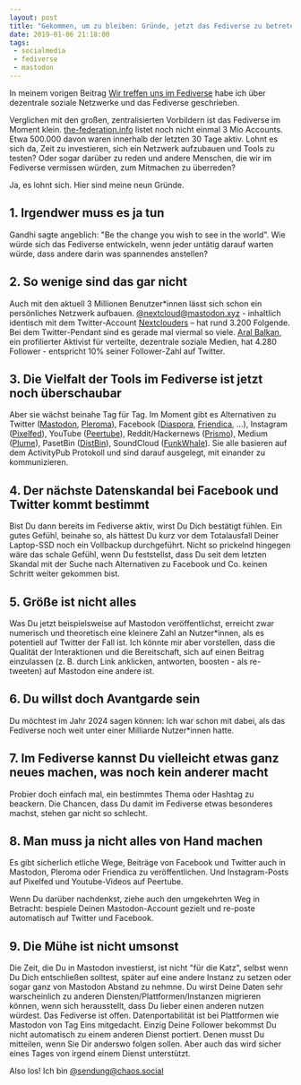 ```yaml
---
layout: post
title: "Gekommen, um zu bleiben: Gründe, jetzt das Fediverse zu betreten"
date: 2019-01-06 21:18:00
tags:
 - socialmedia
 - fediverse
 - mastodon
---
```


In meinem vorigen Beitrag [Wir treffen uns im Fediverse](https://www.sendung.de/2018-12-22/wir-treffen-uns-im-fediverse/) habe ich über dezentrale soziale Netzwerke und das Fediverse geschrieben.

Verglichen mit den großen, zentralisierten Vorbildern ist das Fediverse im Moment klein. [the-federation.info](https://the-federation.info/) listet noch nicht einmal 3 Mio Accounts. Etwa 500.000 davon waren innerhalb der letzten 30 Tage aktiv. Lohnt es sich da, Zeit zu investieren, sich ein Netzwerk aufzubauen und Tools zu testen? Oder sogar darüber zu reden und andere Menschen, die wir im Fediverse vermissen würden, zum Mitmachen zu überreden?

Ja, es lohnt sich. Hier sind meine neun Gründe.

## 1. Irgendwer muss es ja tun

Gandhi sagte angeblich: "Be the change you wish to see in the world". Wie würde sich das Fediverse entwickeln, wenn jeder untätig darauf warten würde, dass andere darin was spannendes anstellen?

## 2. So wenige sind das gar nicht

Auch mit den aktuell 3 Millionen Benutzer*innen lässt sich schon ein persönliches Netzwerk aufbauen. [@nextcloud@mastodon.xyz](https://mastodon.xyz/@nextcloud) - inhaltlich identisch mit dem Twitter-Account [Nextclouders](https://twitter.com/Nextclouders) – hat rund 3.200 Folgende. Bei dem Twitter-Pendant sind es gerade mal viermal so viele. [Aral Balkan](https://mastodon.ar.al/@aral), ein profilierter Aktivist für verteilte, dezentrale soziale Medien, hat 4.280 Follower - entspricht 10% seiner Follower-Zahl auf Twitter.

## 3. Die Vielfalt der Tools im Fediverse ist jetzt noch überschaubar

Aber sie wächst beinahe Tag für Tag. Im Moment gibt es Alternativen zu Twitter ([Mastodon](https://joinmastodon.org/), [Pleroma](https://pleroma.social/)), Facebook ([Diaspora](https://diasporafoundation.org/), [Friendica](https://friendi.ca/), ...), Instagram ([Pixelfed](https://pixelfed.social/)), YouTube ([Peertube](https://joinpeertube.org/en/)), Reddit/Hackernews ([Prismo](https://gitlab.com/mbajur/prismo)), Medium ([Plume](https://joinplu.me/)), PasetBin ([DistBin](http://distbin.com/)), SoundCloud ([FunkWhale](https://funkwhale.audio/)). Sie alle basieren auf dem ActivityPub Protokoll und sind darauf ausgelegt, mit einander zu kommunizieren.

## 4. Der nächste Datenskandal bei Facebook und Twitter kommt bestimmt

Bist Du dann bereits im Fediverse aktiv, wirst Du Dich bestätigt fühlen. Ein gutes Gefühl, beinahe so, als hättest Du kurz vor dem Totalausfall Deiner Laptop-SSD noch ein Vollbackup durchgeführt. Nicht so prickelnd hingegen wäre das schale Gefühl, wenn Du feststellst, dass Du seit dem letzten Skandal mit der Suche nach Alternativen zu Facebook und Co. keinen Schritt weiter gekommen bist.

## 5. Größe ist nicht alles

Was Du jetzt beispielsweise auf Mastodon veröffentlichst, erreicht zwar numerisch und theoretisch eine kleinere Zahl an Nutzer*innen, als es potentiell auf Twitter der Fall ist. Ich könnte mir aber vorstellen, dass die Qualität der Interaktionen und die Bereitschaft, sich auf einen Beitrag einzulassen (z. B. durch Link anklicken, antworten, boosten - als re-tweeten) auf Mastodon eine andere ist.

## 6. Du willst doch Avantgarde sein

Du möchtest im Jahr 2024 sagen können: Ich war schon mit dabei, als das Fediverse noch weit unter einer Milliarde Nutzer*innen hatte.

## 7. Im Fediverse kannst Du vielleicht etwas ganz neues machen, was noch kein anderer macht

Probier doch einfach mal, ein bestimmtes Thema oder Hashtag zu beackern. Die Chancen, dass Du damit im Fediverse etwas besonderes machst, stehen gar nicht so schlecht.

## 8. Man muss ja nicht alles von Hand machen

Es gibt sicherlich etliche Wege, Beiträge von Facebook und Twitter auch in Mastodon, Pleroma oder Friendica zu veröffentlichen. Und Instagram-Posts auf Pixelfed und Youtube-Videos auf Peertube.

Wenn Du darüber nachdenkst, ziehe auch den umgekehrten Weg in Betracht: bespiele Deinen Mastodon-Account gezielt und re-poste automatisch auf Twitter und Facebook.

## 9. Die Mühe ist nicht umsonst

Die Zeit, die Du in Mastodon investierst, ist nicht "für die Katz", selbst wenn Du Dich entschließen solltest, später auf eine andere Instanz zu setzen oder sogar ganz von Mastodon Abstand zu nehmne. Du wirst Deine Daten sehr warscheinlich zu anderen Diensten/Plattformen/Instanzen migrieren können, wenn sich herausstellt, dass Du lieber einen anderen nutzen würdest. Das Fediverse ist offen. Datenportabilität ist bei Plattformen wie Mastodon von Tag Eins mitgedacht. Einzig Deine Follower bekommst Du nicht automatisch zu einem anderen Dienst portiert. Denen musst Du mitteilen, wenn Sie Dir anderswo folgen sollen. Aber auch das wird sicher eines Tages von irgend einem Dienst unterstützt.


Also los! Ich bin [@sendung@chaos.social](https://chaos.social/@sendung)
